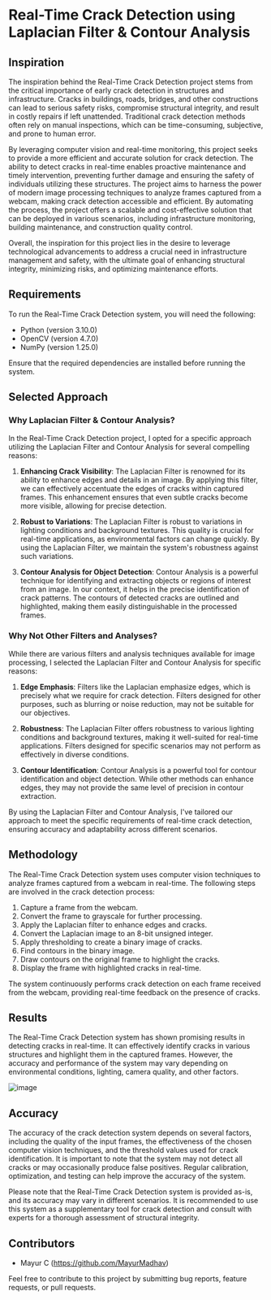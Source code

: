 # Real-Time Crack Detection using Laplacian Filter & Contour Analysis

## Inspiration
The inspiration behind the Real-Time Crack Detection project stems from the critical importance of early crack detection in structures and infrastructure. Cracks in buildings, roads, bridges, and other constructions can lead to serious safety risks, compromise structural integrity, and result in costly repairs if left unattended. Traditional crack detection methods often rely on manual inspections, which can be time-consuming, subjective, and prone to human error.

By leveraging computer vision and real-time monitoring, this project seeks to provide a more efficient and accurate solution for crack detection. The ability to detect cracks in real-time enables proactive maintenance and timely intervention, preventing further damage and ensuring the safety of individuals utilizing these structures. The project aims to harness the power of modern image processing techniques to analyze frames captured from a webcam, making crack detection accessible and efficient. By automating the process, the project offers a scalable and cost-effective solution that can be deployed in various scenarios, including infrastructure monitoring, building maintenance, and construction quality control.

Overall, the inspiration for this project lies in the desire to leverage technological advancements to address a crucial need in infrastructure management and safety, with the ultimate goal of enhancing structural integrity, minimizing risks, and optimizing maintenance efforts.
## Requirements
To run the Real-Time Crack Detection system, you will need the following:

- Python (version 3.10.0)
- OpenCV (version 4.7.0)
- NumPy (version 1.25.0)

Ensure that the required dependencies are installed before running the system.

## Selected Approach

### Why Laplacian Filter & Contour Analysis?

In the Real-Time Crack Detection project, I opted for a specific approach utilizing the Laplacian Filter and Contour Analysis for several compelling reasons:

1. **Enhancing Crack Visibility**: The Laplacian Filter is renowned for its ability to enhance edges and details in an image. By applying this filter, we can effectively accentuate the edges of cracks within captured frames. This enhancement ensures that even subtle cracks become more visible, allowing for precise detection.

2. **Robust to Variations**: The Laplacian Filter is robust to variations in lighting conditions and background textures. This quality is crucial for real-time applications, as environmental factors can change quickly. By using the Laplacian Filter, we maintain the system's robustness against such variations.

3. **Contour Analysis for Object Detection**: Contour Analysis is a powerful technique for identifying and extracting objects or regions of interest from an image. In our context, it helps in the precise identification of crack patterns. The contours of detected cracks are outlined and highlighted, making them easily distinguishable in the processed frames.

### Why Not Other Filters and Analyses?

While there are various filters and analysis techniques available for image processing, I selected the Laplacian Filter and Contour Analysis for specific reasons:

1. **Edge Emphasis**: Filters like the Laplacian emphasize edges, which is precisely what we require for crack detection. Filters designed for other purposes, such as blurring or noise reduction, may not be suitable for our objectives.

2. **Robustness**: The Laplacian Filter offers robustness to various lighting conditions and background textures, making it well-suited for real-time applications. Filters designed for specific scenarios may not perform as effectively in diverse conditions.

3. **Contour Identification**: Contour Analysis is a powerful tool for contour identification and object detection. While other methods can enhance edges, they may not provide the same level of precision in contour extraction.

By using the Laplacian Filter and Contour Analysis, I've tailored our approach to meet the specific requirements of real-time crack detection, ensuring accuracy and adaptability across different scenarios.

## Methodology
The Real-Time Crack Detection system uses computer vision techniques to analyze frames captured from a webcam in real-time. The following steps are involved in the crack detection process:

1. Capture a frame from the webcam.
2. Convert the frame to grayscale for further processing.
3. Apply the Laplacian filter to enhance edges and cracks.
4. Convert the Laplacian image to an 8-bit unsigned integer.
5. Apply thresholding to create a binary image of cracks.
6. Find contours in the binary image.
7. Draw contours on the original frame to highlight the cracks.
8. Display the frame with highlighted cracks in real-time.

The system continuously performs crack detection on each frame received from the webcam, providing real-time feedback on the presence of cracks.

## Results
The Real-Time Crack Detection system has shown promising results in detecting cracks in real-time. It can effectively identify cracks in various structures and highlight them in the captured frames. However, the accuracy and performance of the system may vary depending on environmental conditions, lighting, camera quality, and other factors.

![image](https://github.com/MayurMadhav/RealTimeCrackDetection/assets/86610043/a15044f6-2922-4146-a2b1-499433da3e3a)


## Accuracy
The accuracy of the crack detection system depends on several factors, including the quality of the input frames, the effectiveness of the chosen computer vision techniques, and the threshold values used for crack identification. It is important to note that the system may not detect all cracks or may occasionally produce false positives. Regular calibration, optimization, and testing can help improve the accuracy of the system.

Please note that the Real-Time Crack Detection system is provided as-is, and its accuracy may vary in different scenarios. It is recommended to use this system as a supplementary tool for crack detection and consult with experts for a thorough assessment of structural integrity.

## Contributors
- Mayur C (https://github.com/MayurMadhav)

Feel free to contribute to this project by submitting bug reports, feature requests, or pull requests.
